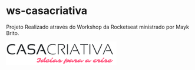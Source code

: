 # ws-casacriativa
Projeto Realizado através do Workshop da Rocketseat ministrado por Mayk Brito.

![](public/logo-casa-criativa.png)



